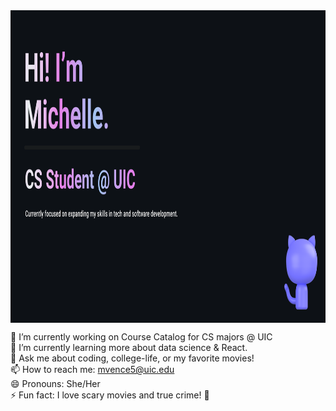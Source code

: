 <img align="middle" src="banner.png" width ="100%" height="500">


🔭 I’m currently working on Course Catalog for CS majors @ UIC  
🌱 I’m currently learning more about data science & React.  
💬 Ask me about coding, college-life, or my favorite movies!  
📫 How to reach me: mvence5@uic.edu  
😄 Pronouns: She/Her  
⚡ Fun fact: I love scary movies and true crime! 👻
